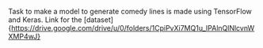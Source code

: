 Task to make a model to generate comedy lines is made using TensorFlow and Keras.
Link for the [dataset]{https://drive.google.com/drive/u/0/folders/1CpiPvXi7MQ1u_IPAlnQlNlcvnWXMP4wJ}
